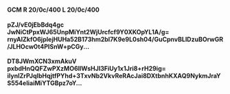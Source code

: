 #### GCM R 20/0c/400 L 20/0c/400
**pZJ/vE0jEbBdq4gc**<br/>**JwNiCtPpxWJ65UnpMiYnt2WjUrcfcf9Y0XKOpYL1A/g=**<br/>**rnyAlZkfO6jplejHUHa52B173hm2bl7K9e9L0sh04/GuCpnvBLIDzuBOrwGR/JLHOcw0t4PISnW+pCGy...**<br/><br/>
**DT8JWmXCN3xmAkuV**<br/>**pxbdHnQQFZwPXzMO6llWsHJI3FiUy1x1Jri8+rH29ig=**<br/>**iIynlZrPJqIbHqjtfPYhd+3TxvNb2VkvReRAcJai8DXtbnhKXAQ9NykmJraYS554eIiaiMiYTGBpz7oY...**